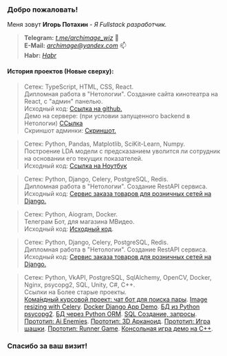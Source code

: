 
### Добро пожаловать!<br>
Меня зовут <b>Игорь Потахин</b> - <em>Я Fullstack разработчик.</em>
> <strong>Telegram:</strong> <em>[t.me/archimage_wiz](https://t.me/archimage_wiz)</em> 💬<br>
> <strong>E-Mail:</strong> <em>[archimage@yandex.com](mailto:archimage@yandex.com)</em> 📫<br>
> <strong>Habr:</strong> <em>[Habr](https://career.habr.com/archimage_wiz)</em> <br>

#### История проектов (Новые сверху):

> Сетек: TypeScript, HTML, CSS, React.  
> Дипломная работа в "Нетологии". Создание сайта кинотеатра на React, с "админ" панелью.  
> Исходный код: [Ссылка на github.](https://github.com/archimage-wiz/Frontend_CinemaTicketsSystem/)  
> Демо на сервере: (при условии запущенного backend в Нетологии) [ССылка](https://x-www.com/cinema)  
> Скриншот админки: [Скриншот.](https://github.com/archimage-wiz/archimage-wiz/blob/main/cinema_admin.png)  

> Сетек: Python, Pandas, Matplotlib, SciKit-Learn, Numpy.  
> Построение LDA модели с предсказанием уволится ли сотрудник на основании его текущих показателей.  
> Исходный код: [Ссылка на Ноутбук](https://github.com/archimage-wiz/DS_PythonStat_Hw_Final/blob/main/Hw_.ipynb)  

> Сетек: Python, Django, Celery, PostgreSQL, Redis.  
> Дипломная работа в "Нетологии". Создание RestAPI сервиса.  
> Исходный код: [Сервис заказа товаров для розничных сетей на Django.](https://github.com/archimage-wiz/PythonDiplom)

> Сетек: Python, Aiogram, Docker.  
> Телеграм Бот, для магазина МВидео.    
> Исходный код: [Исходный код](https://github.com/archimage-wiz/TelegramBot_Mvideo540).

> Сетек: Python, Django, Celery, PostgreSQL, Redis.  
> Дипломная работа в "Нетологии". Создание RestAPI сервиса.  
> Исходный код: [Сервис заказа товаров для розничных сетей на Django.](https://github.com/archimage-wiz/PythonDiplom)

> Сетек: Python, VkAPI, PostgreSQL, SqlAlchemy, OpenCV, Docker, Nginx, psycopg2, SQL, Unity, C#, C++.  
> Ccылки на Более старые проекты.  
> [Кома́ндный курсовой проект: чат бот для поиска пары](https://github.com/archimage-wiz/adpy-team-diplom).
[Image resizing with Celery](https://github.com/archimage-wiz/Hw8_Celery).
[Docker Django App Demo](https://github.com/archimage-wiz/Hw4_DockerCompose_Nginx-WebApp-PostgreSQL).
[БД из Python psycopg2](https://github.com/archimage-wiz/PY_CASEDB_Hw5_PostgreSQL_Python_Requests).
[БД через Python ORM](https://github.com/archimage-wiz/PY_CASEDB_Hw6_SQLAlchemy).
[SQL Создание, запросы](https://github.com/archimage-wiz/PY_CASEDB_Hw4).
[Прототип: Ai Enemies](https://github.com/archimage-wiz/Unity_Case3_AdvUnity_Hw3_Hw3_Ai_Enemies).
[Прототип: 3D Арканоид](https://github.com/archimage-wiz/Unity_Case3_AdvUnity_Hw1_Arkanoid).
[Прототип: Игра шашки](https://github.com/archimage-wiz/Unity_Case2_Hw34).
[Прототип: Runner Game](https://github.com/archimage-wiz/Unity_Case1_RunnerProto).
[Консольная игра демо на С++](https://github.com/archimage-wiz/LifeGame_demo).

### Спасибо за ваш визит!
